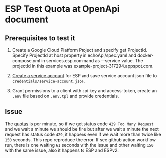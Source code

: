 # ESP Test Quota at OpenApi document

## Prerequisites to test it

1. Create a Google Cloud Platform Project and specify get ProjectId.
Specify ProjectId at host property in echoApi/spec.yaml and docker-compose.yml in services.esp.command as --service value.
The projectId in this example was example-project-317294.appspot.com.

1. [Create a service account](https://cloud.google.com/endpoints/docs/openapi/running-esp-localdev#create_service_account) for ESP and save service account json file to `credentials/service-account.json`.

1. Grant permissions to a client with api key and access-token, create an `.env` file based on `.env.tpl` and provide credentials.

## Issue
The [quotas](https://cloud.google.com/endpoints/docs/openapi/quotas-configure) is per minute, so if we get status code `429 Too Many Request` and we wait a minute we should be fine but after we wait a minute the next request has status code `429`, it happens even if we wait more than twice like `150` seconds. This repo reproduce the error. If see github action workflow run, there is one waiting `61` seconds with the issue and other waiting `150` with the same issue, also it happens to ESP and ESPv2.